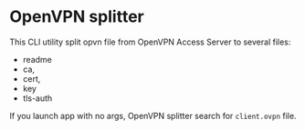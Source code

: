 # OpenVPN splitter

This CLI utility split opvn file from OpenVPN Access Server to several files:

- readme
- ca, 
- cert, 
- key
- tls-auth

If you launch app with no args, OpenVPN splitter search for `client.ovpn` file.
